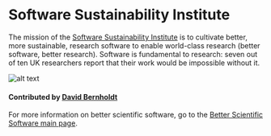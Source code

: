 # Software Sustainability Institute

The mission of the [Software Sustainability Institute](https://www.software.ac.uk/) is to cultivate better, more sustainable, research software to enable world-class research (better software, better research). Software is fundamental to research: seven out of ten UK researchers report that their work would be impossible without it.

![alt text](https://www.software.ac.uk/themes/ssi/ssi_logo_with_name-small2.png "SSI Logo")

#### Contributed by [David Bernholdt](http://github.com/bernhold)

For more information on better scientific software, go to the [Better Scientific Software main page](http://betterscientificsoftware.info).

<!---
Publish: yes
Categories: Collaboration
Topics: Projects and organizations
Tags: Organizations
Level: 2
Prerequisites: defaults
Aggregate: none
--->
